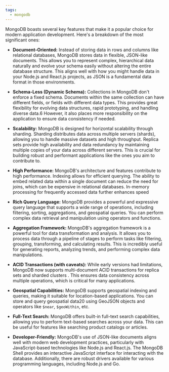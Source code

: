 ```yaml
---
tags:
  - mongodb
---
```


MongoDB boasts several key features that make it a popular choice for modern application development. Here's a breakdown of the most significant ones:

- **Document-Oriented:** Instead of storing data in rows and columns like relational databases, MongoDB stores data in flexible, JSON-like documents. This allows you to represent complex, hierarchical data naturally and evolve your schema easily without altering the entire database structure. This aligns well with how you might handle data in your Node.js and React.js projects, as JSON is a fundamental data format in those environments.

- **Schema-Less (Dynamic Schema):** Collections in MongoDB don't enforce a fixed schema. Documents within the same collection can have different fields, or fields with different data types. This provides great flexibility for evolving data structures, rapid prototyping, and handling diverse data.6 However, it also places more responsibility on the application to ensure data consistency if needed.

- **Scalability:** MongoDB is designed for horizontal scalability through sharding. Sharding distributes data across multiple servers (shards), allowing you to handle massive datasets and high throughput. Replica sets provide high availability and data redundancy by maintaining multiple copies of your data across different servers. This is crucial for building robust and performant applications like the ones you aim to contribute to.

- **High Performance:** MongoDB's architecture and features contribute to high performance. Indexing allows for efficient querying. The ability to embed related data within a single document can reduce the need for joins, which can be expensive in relational databases. In-memory processing for frequently accessed data further enhances speed

- **Rich Query Language:** MongoDB provides a powerful and expressive query language that supports a wide range of operations, including filtering, sorting, aggregations, and geospatial queries. You can perform complex data retrieval and manipulation using operators and functions.

- **Aggregation Framework:** MongoDB's aggregation framework is a powerful tool for data transformation and analysis. It allows you to process data through a pipeline of stages to perform tasks like filtering, grouping, transforming, and calculating results. This is incredibly useful for generating reports, analyzing trends, and performing complex data manipulations.

- **ACID Transactions (with caveats):** While early versions had limitations, MongoDB now supports multi-document ACID transactions for replica sets and sharded clusters . This ensures data consistency across multiple operations, which is critical for many applications. 

- **Geospatial Capabilities:** MongoDB supports geospatial indexing and queries, making it suitable for location-based applications. You can store and query geospatial data20 using GeoJSON objects and operators like `$near`, `$geoWithin`, etc.

- **Full-Text Search:** MongoDB offers built-in full-text search capabilities, allowing you to perform text-based searches across your data. This can be useful for features like searching product catalogs or articles.

- **Developer-Friendly:** MongoDB's use of JSON-like documents aligns well with modern web development practices, particularly with JavaScript-based technologies like Node.js and React.js. The MongoDB Shell provides an interactive JavaScript interface for interacting with the database. Additionally, there are robust drivers available for various programming languages, including Node.js and Go.
